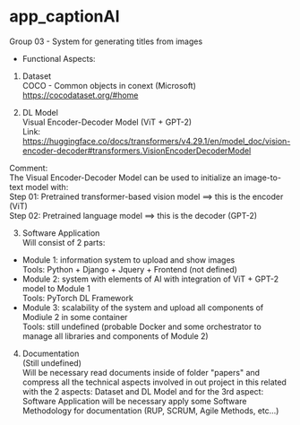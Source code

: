 # app_captionAI
Group 03 - System for generating titles from images  

* Functional Aspects:  

1) Dataset  
COCO - Common objects in conext (Microsoft)  
https://cocodataset.org/#home  

2) DL Model  
Visual Encoder-Decoder Model (ViT + GPT-2)  
Link: https://huggingface.co/docs/transformers/v4.29.1/en/model_doc/vision-encoder-decoder#transformers.VisionEncoderDecoderModel  

Comment:  
The Visual Encoder-Decoder Model can be used to initialize an image-to-text model with:  
Step 01: Pretrained transformer-based vision model ==> this is the encoder (ViT)  
Step 02: Pretrained language model ==> this is the decoder (GPT-2)  

3) Software Application  
Will consist of 2 parts:  
- Module 1: information system to upload and show images  
  Tools: Python + Django + Jquery + Frontend (not defined)  
- Module 2: system with elements of AI with integration of ViT + GPT-2 model to Module 1  
  Tools: PyTorch DL Framework  
- Module 3: scalability of the system and upload all components of Modiule 2 in some container  
  Tools: still undefined (probable Docker and some orchestrator to manage all libraries and components of Module 2)  

4) Documentation  
  (Still undefined)  
  Will be necessary read documents inside of folder "papers" and compress all the technical aspects involved 
  in out project in this related with the 2 aspects: Dataset and DL Model and for the 3rd aspect: Software Application
  will be necessary apply some Software Methodology for documentation (RUP, SCRUM, Agile Methods, etc...)
  

